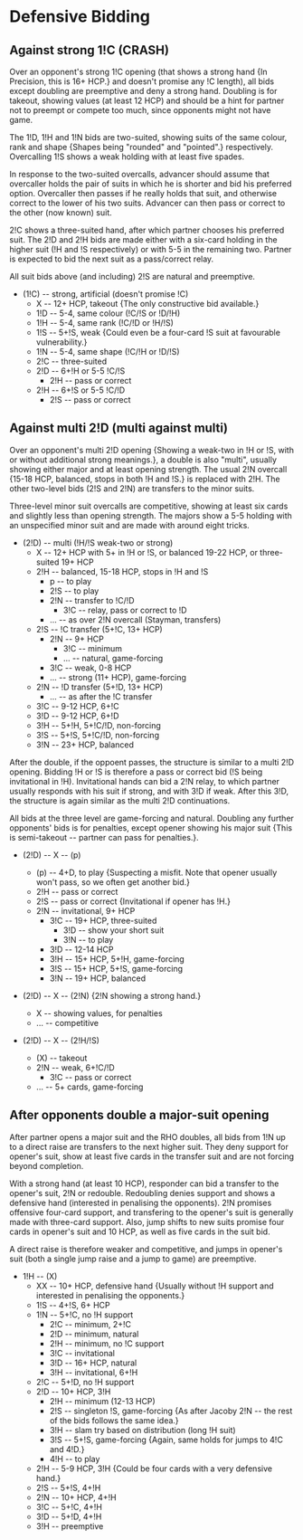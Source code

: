 # Defensive Bidding

## Against strong 1!C (CRASH)

Over an opponent's strong 1!C opening (that shows a strong hand {In
Precision, this is 16+ HCP.} and doesn't promise any !C length), all
bids except doubling are preemptive and deny a strong hand. Doubling
is for takeout, showing values (at least 12 HCP) and should be a hint
for partner not to preempt or compete too much, since opponents might
not have game.

The 1!D, 1!H and 1!N bids are two-suited, showing suits of the same
colour, rank and shape {Shapes being "rounded" and "pointed".}
respectively. Overcalling 1!S shows a weak holding with at least five
spades.

In response to the two-suited overcalls, advancer should assume that
overcaller holds the pair of suits in which he is shorter and bid his
preferred option. Overcaller then passes if he really holds that suit,
and otherwise correct to the lower of his two suits. Advancer can then
pass or correct to the other (now known) suit.

2!C shows a three-suited hand, after which partner chooses his
preferred suit. The 2!D and 2!H bids are made either with a six-card
holding in the higher suit (!H and !S respectively) or with 5-5 in the
remaining two. Partner is expected to bid the next suit as a
pass/correct relay.

All suit bids above (and including) 2!S are natural and preemptive.

* (1!C) -- strong, artificial (doesn't promise !C)
    * X -- 12+ HCP, takeout {The only constructive bid available.}
    * 1!D -- 5-4, same colour (!C/!S or !D/!H)
    * 1!H -- 5-4, same rank (!C/!D or !H/!S)
    * 1!S -- 5+!S, weak {Could even be a four-card !S suit at favourable vulnerability.}
    * 1!N -- 5-4, same shape (!C/!H or !D/!S)
    * 2!C -- three-suited
    * 2!D -- 6+!H or 5-5 !C/!S
        * 2!H -- pass or correct
    * 2!H -- 6+!S or 5-5 !C/!D
        * 2!S -- pass or correct


## Against multi 2!D (multi against multi)

Over an opponent's multi 2!D opening {Showing a weak-two in !H or !S,
with or without additional strong meanings.}, a double is also
"multi", usually showing either major and at least opening
strength. The usual 2!N overcall {15-18 HCP, balanced, stops in both
!H and !S.} is replaced with 2!H. The other two-level bids (2!S and
2!N) are transfers to the minor suits.

Three-level minor suit overcalls are competitive, showing at least six
cards and slightly less than opening strength. The majors show a 5-5
holding with an unspecified minor suit and are made with around eight
tricks.

* (2!D) -- multi (!H/!S weak-two or strong)
    * X -- 12+ HCP with 5+ in !H or !S, or balanced 19-22 HCP, or three-suited 19+ HCP
    * 2!H -- balanced, 15-18 HCP, stops in !H and !S
        * p -- to play
        * 2!S -- to play
        * 2!N -- transfer to !C/!D
            * 3!C -- relay, pass or correct to !D
        * ... -- as over 2!N overcall (Stayman, transfers)
    * 2!S -- !C transfer (5+!C, 13+ HCP)
        * 2!N -- 9+ HCP
            * 3!C -- minimum
            * ... -- natural, game-forcing
        * 3!C -- weak, 0-8 HCP
        * ... -- strong (11+ HCP), game-forcing
    * 2!N -- !D transfer (5+!D, 13+ HCP)
        * ... -- as after the !C transfer
    * 3!C -- 9-12 HCP, 6+!C
    * 3!D -- 9-12 HCP, 6+!D
    * 3!H -- 5+!H, 5+!C/!D, non-forcing
    * 3!S -- 5+!S, 5+!C/!D, non-forcing
    * 3!N -- 23+ HCP, balanced


After the double, if the oppoent passes, the structure is similar to a
multi 2!D opening. Bidding !H or !S is therefore a pass or correct bid
(!S being invitational in !H). Invitational hands can bid a 2!N relay,
to which partner usually responds with his suit if strong, and with
3!D if weak. After this 3!D, the structure is again similar as the
multi 2!D continuations.

All bids at the three level are game-forcing and natural. Doubling any
further opponents' bids is for penalties, except opener showing his
major suit {This is semi-takeout -- partner can pass for penalties.}.

* (2!D) -- X -- (p)
    * (p) -- 4+D, to play {Suspecting a misfit. Note that opener usually won't pass, so we often get another bid.}
    * 2!H -- pass or correct
    * 2!S -- pass or correct {Invitational if opener has !H.}
    * 2!N -- invitational, 9+ HCP
        * 3!C -- 19+ HCP, three-suited
            * 3!D -- show your short suit
            * 3!N -- to play
        * 3!D -- 12-14 HCP
        * 3!H -- 15+ HCP, 5+!H, game-forcing
        * 3!S -- 15+ HCP, 5+!S, game-forcing
        * 3!N -- 19+ HCP, balanced

* (2!D) -- X -- (2!N) {2!N showing a strong hand.}
    * X -- showing values, for penalties
    * ... -- competitive

* (2!D) -- X -- (2!H/!S)
    * (X) -- takeout
    * 2!N -- weak, 6+!C/!D
        * 3!C -- pass or correct
    * ... -- 5+ cards, game-forcing

## After opponents double a major-suit opening

After partner opens a major suit and the RHO doubles, all bids from
1!N up to a direct raise are transfers to the next higher suit. They
deny support for opener's suit, show at least five cards in the
transfer suit and are not forcing beyond completion. 

With a strong hand (at least 10 HCP), responder can bid a transfer to
the opener's suit, 2!N or redouble. Redoubling denies support and
shows a defensive hand (interested in penalising the opponents). 2!N
promises offensive four-card support, and transfering to the opener's
suit is generally made with three-card support. Also, jump shifts to
new suits promise four cards in opener's suit and 10 HCP, as well as
five cards in the suit bid.

A direct raise is therefore weaker and competitive, and jumps in
opener's suit (both a single jump raise and a jump to game) are
preemptive.

* 1!H -- (X)
    * XX -- 10+ HCP, defensive hand {Usually without !H support and interested in penalising the opponents.}
    * 1!S -- 4+!S, 6+ HCP
    * 1!N -- 5+!C, no !H support
        * 2!C -- minimum, 2+!C
        * 2!D -- minimum, natural
        * 2!H -- minimum, no !C support
        * 3!C -- invitational
        * 3!D -- 16+ HCP, natural
        * 3!H -- invitational, 6+!H
    * 2!C -- 5+!D, no !H support
    * 2!D -- 10+ HCP, 3!H
        * 2!H -- minimum (12-13 HCP)
        * 2!S -- singleton !S, game-forcing {As after Jacoby 2!N -- the rest of the bids follows the same idea.}
        * 3!H -- slam try based on distribution (long !H suit)
        * 3!S -- 5+!S, game-forcing {Again, same holds for jumps to 4!C and 4!D.}
        * 4!H -- to play
    * 2!H -- 5-9 HCP, 3!H {Could be four cards with a very defensive hand.}
    * 2!S -- 5+!S, 4+!H
    * 2!N -- 10+ HCP, 4+!H
    * 3!C -- 5+!C, 4+!H
    * 3!D -- 5+!D, 4+!H
    * 3!H -- preemptive
